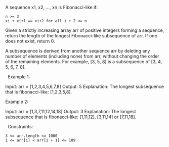A sequence x1, x2, ..., xn is Fibonacci-like if:


	n >= 3
	xi + xi+1 == xi+2 for all i + 2 <= n


Given a strictly increasing array arr of positive integers forming a sequence, return the length of the longest Fibonacci-like subsequence of arr. If one does not exist, return 0.

A subsequence is derived from another sequence arr by deleting any number of elements (including none) from arr, without changing the order of the remaining elements. For example, [3, 5, 8] is a subsequence of [3, 4, 5, 6, 7, 8].

 
Example 1:

Input: arr = [1,2,3,4,5,6,7,8]
Output: 5
Explanation: The longest subsequence that is fibonacci-like: [1,2,3,5,8].

Example 2:

Input: arr = [1,3,7,11,12,14,18]
Output: 3
Explanation: The longest subsequence that is fibonacci-like: [1,11,12], [3,11,14] or [7,11,18].

 
Constraints:


	3 <= arr.length <= 1000
	1 <= arr[i] < arr[i + 1] <= 109

